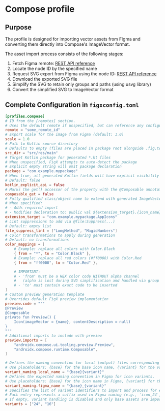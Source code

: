 # Compose profile

## Purpose

The profile is designed for importing vector assets from Figma and converting them directly into Compose's ImageVector format.

The asset import process consists of the following stages:
1. Fetch Figma remote: [REST API reference](https://www.figma.com/developers/api#get-file-nodes-endpoint)
1. Locate the node ID by the specified name
1. Request SVG export from Figma using the node ID: [REST API reference](https://www.figma.com/developers/api#get-images-endpoint)
1. Download the exported SVG file
1. Simplify the SVG to retain only groups and paths (using usvg library)
1. Convert the simplified SVG to ImageVector format

## Complete Configuration in `figxconfig.toml`

```toml
[profiles.compose]
# ID from the [remotes] section. 
# Uses the default remote if unspecified, but can reference any configured remote
remote = "some_remote_id"
# Export scale for the image from Figma (default: 1.0)
scale = 1.0
# Path to Kotlin source directory
# Defaults to empty (files are placed in package root alongside .fig.toml)
src_dir = "src/res/main"
# Target Kotlin package for generated *.kt files
# When unspecified, FigX attempts to auto-detect the package
# Explicit empty string will omit package declaration
package = "com.example.mypackage"
# When true, all generated Kotlin fields will have explicit visibility modifiers
# Default: false
kotlin_explicit_api = false
# Marks the get() accessor of the property with the @Composable annotation.
composable_get = false
# Fully qualified class/object name to extend with generated ImageVector
# When specified:
# - Adds required import
# - Modifies declaration to: public val ${extension_target}.{icon_name}: ImageVector = ...
extension_target = "com.example.mypackage.AppIcons"
# Lint suppressions to add via @file:Suppress(...)
# Default: empty list
file_suppress_lint = ["LongMethod", "MagicNumbers"]
# Color transformations to apply during generation
# Default: no transformations
color_mappings = [
    # Example: replace all colors with Color.Black
    { from = "*", to = "Color.Black" },
    # Example: replace all red colors (#ff0000) with Color.Red
    { from = "ff0000", to = "Color.Red" },

    # IMPORTANT: 
    # - 'from' must be a HEX color code WITHOUT alpha channel
    #   (alpha is lost during SVG simplification and handled via group opacity)
    # - 'to' must contain exact code to be inserted
]
# Custom preview generation template
# Overrides default FigX preview implementation
preview.code = """
@Preview
@Composable
private fun Preview() {
    Icon(imageVector = {name}, contentDescription = null)
}
"""
# Additional imports to include with preview
preview.imports = [
    "androidx.compose.ui.tooling.preview.Preview",
    "androidx.compose.runtime.Composable",
]

# Defines the naming convention for local (output) files corresponding to variants.
# Use placeholders: {base} for the base icon name, {variant} for the variant suffix.
variant_naming.local_name = "{base}{variant}"
# Defines the expected naming convention in Figma for icon variants.
# Use placeholders: {base} for the icon name in Figma, {variant} for the variant identifier.
variant_naming.figma_name = "{base}_{variant}"
# Specifies the list of variant identifiers to import and process for each base asset.
# Each entry represents a suffix used in Figma naming (e.g., 'icon_24', 'icon_16').
# If empty, variant handling is disabled and only base assets are imported.
variants = ["24", "16"]
```